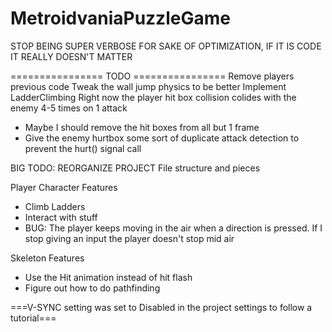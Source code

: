 # MetroidvaniaPuzzleGame

STOP BEING SUPER VERBOSE FOR SAKE OF OPTIMIZATION, IF IT IS CODE IT REALLY DOESN'T MATTER

================ TODO ================
Remove players previous code
Tweak the wall jump physics to be better
Implement LadderClimbing
Right now the player hit box collision colides with the enemy 4-5 times on 1 attack 
- Maybe I should remove the hit boxes from all but 1 frame
- Give the enemy hurtbox some sort of duplicate attack detection to prevent the hurt() signal call

BIG TODO:
REORGANIZE PROJECT File structure and pieces



Player Character Features
- Climb Ladders
- Interact with stuff
- BUG: The player keeps moving in the air when a direction is pressed. If I stop giving an input the player doesn't stop mid air


Skeleton Features
- Use the Hit animation instead of hit flash
- Figure out how to do pathfinding

===V-SYNC setting was set to Disabled in the project settings to follow a tutorial===
